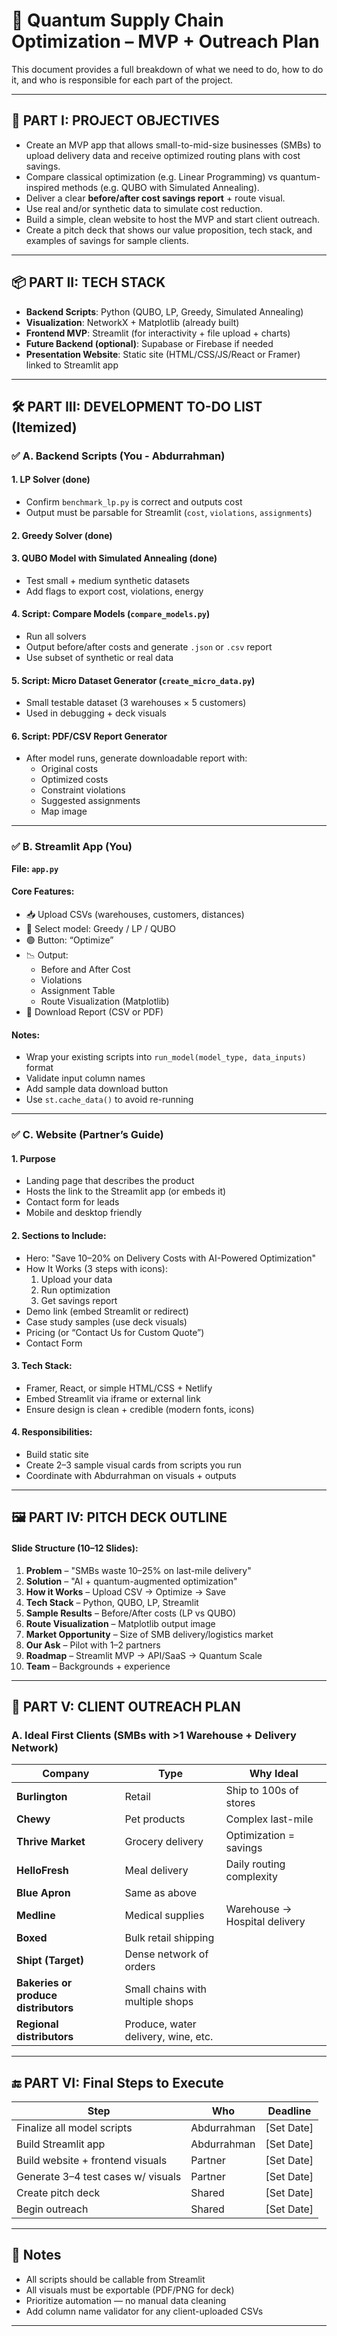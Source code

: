 # 🚀 Quantum Supply Chain Optimization – MVP + Outreach Plan

This document provides a full breakdown of what we need to do, how to do it, and who is responsible for each part of the project.

---

## 📌 PART I: PROJECT OBJECTIVES

- Create an MVP app that allows small-to-mid-size businesses (SMBs) to upload delivery data and receive optimized routing plans with cost savings.
- Compare classical optimization (e.g. Linear Programming) vs quantum-inspired methods (e.g. QUBO with Simulated Annealing).
- Deliver a clear **before/after cost savings report** + route visual.
- Use real and/or synthetic data to simulate cost reduction.
- Build a simple, clean website to host the MVP and start client outreach.
- Create a pitch deck that shows our value proposition, tech stack, and examples of savings for sample clients.

---

## 📦 PART II: TECH STACK

- **Backend Scripts**: Python (QUBO, LP, Greedy, Simulated Annealing)
- **Visualization**: NetworkX + Matplotlib (already built)
- **Frontend MVP**: Streamlit (for interactivity + file upload + charts)
- **Future Backend (optional)**: Supabase or Firebase if needed
- **Presentation Website**: Static site (HTML/CSS/JS/React or Framer) linked to Streamlit app

---

## 🛠️ PART III: DEVELOPMENT TO-DO LIST (Itemized)

### ✅ A. Backend Scripts (You - Abdurrahman)

#### 1. LP Solver (done)
- Confirm `benchmark_lp.py` is correct and outputs cost
- Output must be parsable for Streamlit (`cost`, `violations`, `assignments`)

#### 2. Greedy Solver (done)

#### 3. QUBO Model with Simulated Annealing (done)
- Test small + medium synthetic datasets
- Add flags to export cost, violations, energy

#### 4. Script: Compare Models (`compare_models.py`)
- Run all solvers
- Output before/after costs and generate `.json` or `.csv` report
- Use subset of synthetic or real data

#### 5. Script: Micro Dataset Generator (`create_micro_data.py`)
- Small testable dataset (3 warehouses × 5 customers)
- Used in debugging + deck visuals

#### 6. Script: PDF/CSV Report Generator
- After model runs, generate downloadable report with:
  - Original costs
  - Optimized costs
  - Constraint violations
  - Suggested assignments
  - Map image

---

### ✅ B. Streamlit App (You)

**File: `app.py`**

#### Core Features:
- 📥 Upload CSVs (warehouses, customers, distances)
- 🧠 Select model: Greedy / LP / QUBO
- 🟢 Button: “Optimize”
- 📉 Output:
  - Before and After Cost
  - Violations
  - Assignment Table
  - Route Visualization (Matplotlib)
- 📄 Download Report (CSV or PDF)

#### Notes:
- Wrap your existing scripts into `run_model(model_type, data_inputs)` format
- Validate input column names
- Add sample data download button
- Use `st.cache_data()` to avoid re-running

---

### ✅ C. Website (Partner’s Guide)

#### 1. Purpose
- Landing page that describes the product
- Hosts the link to the Streamlit app (or embeds it)
- Contact form for leads
- Mobile and desktop friendly

#### 2. Sections to Include:
- Hero: "Save 10–20% on Delivery Costs with AI-Powered Optimization"
- How It Works (3 steps with icons):
  1. Upload your data
  2. Run optimization
  3. Get savings report
- Demo link (embed Streamlit or redirect)
- Case study samples (use deck visuals)
- Pricing (or “Contact Us for Custom Quote”)
- Contact Form

#### 3. Tech Stack:
- Framer, React, or simple HTML/CSS + Netlify
- Embed Streamlit via iframe or external link
- Ensure design is clean + credible (modern fonts, icons)

#### 4. Responsibilities:
- Build static site
- Create 2–3 sample visual cards from scripts you run
- Coordinate with Abdurrahman on visuals + outputs

---

## 🖼️ PART IV: PITCH DECK OUTLINE

#### Slide Structure (10–12 Slides):

1. **Problem** – "SMBs waste 10–25% on last-mile delivery"
2. **Solution** – "AI + quantum-augmented optimization"
3. **How it Works** – Upload CSV → Optimize → Save
4. **Tech Stack** – Python, QUBO, LP, Streamlit
5. **Sample Results** – Before/After costs (LP vs QUBO)
6. **Route Visualization** – Matplotlib output image
7. **Market Opportunity** – Size of SMB delivery/logistics market
8. **Our Ask** – Pilot with 1–2 partners
9. **Roadmap** – Streamlit MVP → API/SaaS → Quantum Scale
10. **Team** – Backgrounds + experience

---

## 💼 PART V: CLIENT OUTREACH PLAN

### A. Ideal First Clients (SMBs with >1 Warehouse + Delivery Network)

| Company | Type | Why Ideal |
|---------|------|-----------|
| **Burlington** | Retail | Ship to 100s of stores |
| **Chewy** | Pet products | Complex last-mile |
| **Thrive Market** | Grocery delivery | Optimization = savings |
| **HelloFresh** | Meal delivery | Daily routing complexity |
| **Blue Apron** | Same as above |
| **Medline** | Medical supplies | Warehouse → Hospital delivery |
| **Boxed** | Bulk retail shipping |
| **Shipt (Target)** | Dense network of orders |
| **Bakeries or produce distributors** | Small chains with multiple shops |
| **Regional distributors** | Produce, water delivery, wine, etc. |

---

## 🔚 PART VI: Final Steps to Execute

| Step | Who | Deadline |
|------|-----|----------|
| Finalize all model scripts | Abdurrahman | [Set Date] |
| Build Streamlit app | Abdurrahman | [Set Date] |
| Build website + frontend visuals | Partner | [Set Date] |
| Generate 3–4 test cases w/ visuals | Partner | [Set Date] |
| Create pitch deck | Shared | [Set Date] |
| Begin outreach | Shared | [Set Date] |

---

## 📎 Notes

- All scripts should be callable from Streamlit
- All visuals must be exportable (PDF/PNG for deck)
- Prioritize automation — no manual data cleaning
- Add column name validator for any client-uploaded CSVs

---
